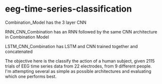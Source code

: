 # eeg-time-series-classification

Combination_Model has the 3 layer CNN

RNN_CNN_Combination has an RNN followed by the same CNN architecture in Combination Model

LSTM_CNN_Combination has LSTM and CNN trained together and concatenated 

The objective here is the classify the action of a human subject, given 2115 trials of EEG time series data from 22 electrodes, from 9 different people. I'm attempting several as simple as possible architectures and evaluating which one performs best.
